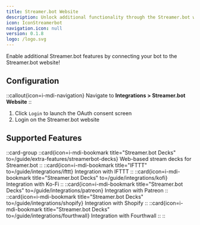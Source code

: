 ```yaml
---
title: Streamer.bot Website
description: Unlock additional functionality through the Streamer.bot website
icon: IconStreamerbot
navigation.icon: null
version: 0.1.8
logo: /logo.svg
---
```


Enable additional Streamer.bot features by connecting your bot to the Streamer.bot website!

## Configuration

::callout{icon=i-mdi-navigation}
Navigate to **Integrations > Streamer.bot Website**
::

1. Click `Login` to launch the OAuth consent screen
2. Login on the Streamer.bot website

## Supported Features
::card-group
  ::card{icon=i-mdi-bookmark title="Streamer.bot Decks" to=/guide/extra-features/streamerbot-decks}
  Web-based stream decks for Streamer.bot
  ::
  ::card{icon=i-mdi-bookmark title="IFTTT" to=/guide/integrations/ifttt}
  Integration with IFTTT
  ::
  ::card{icon=i-mdi-bookmark title="Streamer.bot Decks" to=/guide/integrations/kofi}
  Integration with Ko-Fi
  ::
  ::card{icon=i-mdi-bookmark title="Streamer.bot Decks" to=/guide/integrations/patreon}
  Integration with Patreon
  ::
  ::card{icon=i-mdi-bookmark title="Streamer.bot Decks" to=/guide/integrations/shopify}
  Integration with Shopify
  ::
  ::card{icon=i-mdi-bookmark title="Streamer.bot Decks" to=/guide/integrations/fourthwall}
  Integration with Fourthwall
  ::
::